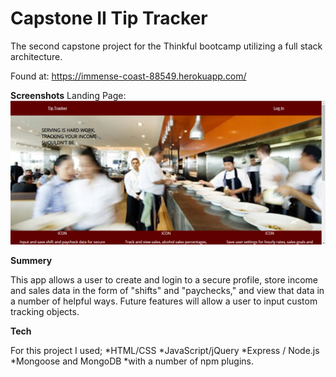 # Capstone II Tip Tracker
The second capstone project for the Thinkful bootcamp utilizing a full stack architecture.

Found at: https://immense-coast-88549.herokuapp.com/

**Screenshots**
Landing Page:
![Alt text](/Screenshots/Landingpage.jpg "Landing Screen")

**Summery**

This app allows a user to create and login to a secure profile, store income and sales data in the form of "shifts" and "paychecks," and view that data in a number of helpful ways. Future features will allow a user to input custom tracking objects.  

**Tech**

For this project I used;
  *HTML/CSS
  *JavaScript/jQuery
  *Express / Node.js
  *Mongoose and MongoDB
  *with a number of npm plugins.
